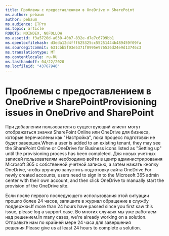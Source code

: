 ```yaml
---
title: Проблемы с предоставлением в OneDrive и SharePoint
ms.author: pebaum
author: pebaum
ms.audience: ITPro
ms.topic: article
ROBOTS: NOINDEX, NOFOLLOW
ms.assetid: f3a5720d-a030-40b7-832e-d7e7c6799bb1
ms.openlocfilehash: d3eda12d4fff625325cc55251444b489459f09fa
ms.sourcegitcommit: 631cbb5f03e5371f0995e976536d24e9d13746c3
ms.translationtype: MT
ms.contentlocale: ru-RU
ms.lasthandoff: 04/22/2020
ms.locfileid: "43767946"
---
```

# <a name="provisioning-issues-in-onedrive-and-sharepoint"></a><span data-ttu-id="e0e3d-102">Проблемы с предоставлением в OneDrive и SharePoint</span><span class="sxs-lookup"><span data-stu-id="e0e3d-102">Provisioning issues in OneDrive and SharePoint</span></span>

<span data-ttu-id="e0e3d-103">При добавлении пользователя в существующий клиент могут отображаться значки SharePoint Online или OneDrive для бизнеса, которые перечислены как "Настройка", пока процесс подготовки не будет завершен.</span><span class="sxs-lookup"><span data-stu-id="e0e3d-103">When a user is added to an existing tenant, they may see the SharePoint Online or OneDrive for Business icons listed as "Setting up" until the provisioning process has been completed.</span></span> <span data-ttu-id="e0e3d-104">Для новых учетных записей пользователям необходимо войти в центр администрирования Microsoft 365 с собственной учетной записью, а затем нажать кнопку OneDrive, чтобы вручную запустить подготовку сайта OneDrive.</span><span class="sxs-lookup"><span data-stu-id="e0e3d-104">For newly created accounts, users need to sign in to the Microsoft 365 admin center with their own account, and then click OneDrive to manually start the provision of the OneDrive site.</span></span>
  
<span data-ttu-id="e0e3d-105">Если после первого последующего использования этой ситуации прошло более 24 часов, запишите в журнал обращение в службу поддержки.</span><span class="sxs-lookup"><span data-stu-id="e0e3d-105">If more than 24 hours have passed since you first saw this issue, please log a support case.</span></span> <span data-ttu-id="e0e3d-106">Во многих случаях мы уже работаем над решением.</span><span class="sxs-lookup"><span data-stu-id="e0e3d-106">In many cases, we're already working on a solution.</span></span> <span data-ttu-id="e0e3d-107">Отправьте нам по крайней мере 24 часа для завершения решения.</span><span class="sxs-lookup"><span data-stu-id="e0e3d-107">Please give us at least 24 hours to complete a solution.</span></span>
  